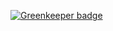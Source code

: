

[![Greenkeeper badge](https://badges.greenkeeper.io/mikeal/level-mesh.svg)](https://greenkeeper.io/)